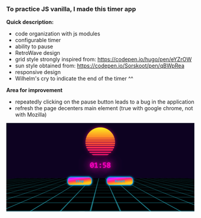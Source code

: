 ### To practice JS vanilla, I made this timer app

**Quick description:**
- code organization with js modules 
- configurable timer  
- ability to pause
- RetroWave design
- grid style strongly inspired from: https://codepen.io/hugo/pen/eYZrOW 
- sun style obtained from: https://codepen.io/Sorskoot/pen/qBWpRea 
- responsive design
- Wilhelm's cry to indicate the end of the timer ^^

**Area for improvement**
- repeatedly clicking on the pause button leads to a bug in the application
- refresh the page decenters main element (true with google chrome, not with Mozilla)

![Screenshot](img/screenshot.png)



